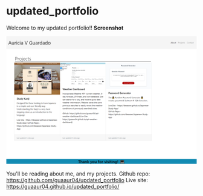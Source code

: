 # updated_portfolio

Welcome to my updated portfolio!!
**Screenshot**

![Screenshot](/updated_portfolio_screenshot.png)


You'll be reading about me, and my projects. 
Github repo: https://github.com/guaaur04/updated_portfolio
Live site: https://guaaur04.github.io/updated_portfolio/